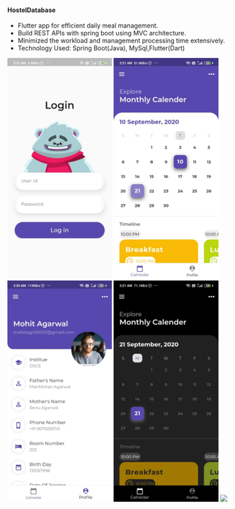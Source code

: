 #### HostelDatabase

* Flutter app for efficient daily meal management.
* Build REST APIs with spring boot using MVC architecture.
* Minimized the workload and management processing time extensively.
* Technology Used: Spring Boot(Java), MySql,Flutter(Dart)

<p float="left">
   <img src="/src/main/resources/assets/loginPage.jpeg" height="500"/>
   <img src="/src/main/resources/assets/HomePage.jpeg" height="500"/>
   <img src="/src/main/resources/assets/ProfilePage.jpeg" height="500"/>
   <img src="/src/main/resources/assets/HomeDark.jpeg" height="500"/>
   <img src="/src/main/resources/assets/mock.gif" height="500"/>
</p>

